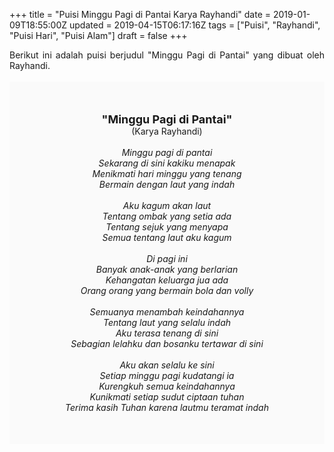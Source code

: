 +++
title = "Puisi Minggu Pagi di Pantai Karya Rayhandi"
date = 2019-01-09T18:55:00Z
updated = 2019-04-15T06:17:16Z
tags = ["Puisi", "Rayhandi", "Puisi Hari", "Puisi Alam"]
draft = false
+++

<div dir="ltr" style="text-align: left;" trbidi="on"><div style="text-align: justify;">Berikut ini adalah puisi berjudul "Minggu Pagi di Pantai" yang dibuat oleh Rayhandi.</div><br /><div style="background: #FAFAFA; font-size: 14px; height: auto; margin: 0 auto; padding: 50px; text-align: center; width: auto;"><span style="font-size: 18px;"><b>"Minggu Pagi di Pantai"</b></span><br />(Karya Rayhandi)<br /><br /><i>Minggu pagi di pantai<br />Sekarang di sini kakiku menapak<br />Menikmati hari minggu yang tenang<br />Bermain dengan laut yang indah<br /><br />Aku kagum akan laut<br />Tentang ombak yang setia ada<br />Tentang sejuk yang menyapa<br />Semua tentang laut aku kagum<br /><br />Di pagi ini<br />Banyak anak-anak yang berlarian<br />Kehangatan keluarga jua ada<br />Orang orang yang bermain bola dan volly<br /><br />Semuanya menambah keindahannya<br />Tentang laut yang selalu indah<br />Aku terasa tenang di sini<br />Sebagian lelahku dan bosanku tertawar di sini<br /><br />Aku akan selalu ke sini<br />Setiap minggu pagi kudatangi ia<br />Kurengkuh semua keindahannya<br />Kunikmati setiap sudut ciptaan tuhan<br />Terima kasih Tuhan karena lautmu teramat indah<br /></i> </div></div>
